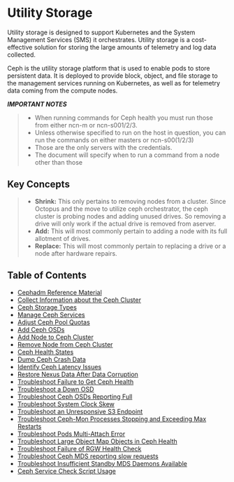 # Utility Storage

Utility storage is designed to support Kubernetes and the System Management Services \(SMS\) it orchestrates. Utility storage is a cost-effective solution for storing the large amounts of telemetry and log data collected.

Ceph is the utility storage platform that is used to enable pods to store persistent data. It is deployed to provide block, object, and file storage to the management services running on Kubernetes, as well as for telemetry data coming from the compute nodes.

***IMPORTANT NOTES***

> - When running commands for Ceph health you must run those from either ncn-m or ncn-s001/2/3.
> - Unless otherwise specified to run on the host in question, you can run the commands on either masters or ncn-s00(1/2/3)
> - Those are the only servers with the credentials.
> - The document will specify when to run a command from a node other than those

## Key Concepts

> - **Shrink:** This only pertains to removing nodes from a cluster.  Since Octopus and the move to utilize ceph orchestrator, the ceph     cluster is probing nodes and adding unused drives.  So removing a drive will only work if the actual drive is removed from aserver.
> - **Add:** This will most commonly pertain to adding a node with its full allotment of drives.  
> - **Replace:** This will most commonly pertain to replacing a drive or a node after hardware repairs.

## Table of Contents

- [Cephadm Reference Material](Cephadm_Reference_Material.md)
- [Collect Information about the Ceph Cluster](Collect_Information_About_the_Ceph_Cluster.md)
- [Ceph Storage Types](Ceph_Storage_Types.md)
- [Manage Ceph Services](Manage_Ceph_Services.md)
- [Adjust Ceph Pool Quotas](Adjust_Ceph_Pool_Quotas.md)
- [Add Ceph OSDs](Add_Ceph_OSDs.md)
- [Add Node to Ceph Cluster](Add_Ceph_Node.md)
- [Remove Node from Ceph Cluster](Remove_Ceph_Node.md)
- [Ceph Health States](Ceph_Health_States.md)
- [Dump Ceph Crash Data](Dump_Ceph_Crash_Data.md)
- [Identify Ceph Latency Issues](Identify_Ceph_Latency_Issues.md)
- [Restore Nexus Data After Data Corruption](Restore_Corrupt_Nexus.md)
- [Troubleshoot Failure to Get Ceph Health](Troubleshoot_Failure_to_Get_Ceph_Health.md)
- [Troubleshoot a Down OSD](Troubleshoot_a_Down_OSD.md)
- [Troubleshoot Ceph OSDs Reporting Full](Troubleshoot_Ceph_OSDs_Reporting_Full.md)
- [Troubleshoot System Clock Skew](Troubleshoot_System_Clock_Skew.md)
- [Troubleshoot an Unresponsive S3 Endpoint](Troubleshoot_an_Unresponsive_S3_Endpoint.md)
- [Troubleshoot Ceph-Mon Processes Stopping and Exceeding Max Restarts](Troubleshoot_Ceph-Mon_Processes_Stopping_and_Exceeding_Max_Restarts.md)
- [Troubleshoot Pods Multi-Attach Error](Troubleshoot_Pods_Multi-Attach_Error.md)
- [Troubleshoot Large Object Map Objects in Ceph Health](Troubleshoot_Large_Object_Map_Objects_in_Ceph_Health.md)
- [Troubleshoot Failure of RGW Health Check](Troubleshoot_RGW_Health_Check_Fail.md)
- [Troubleshoot Ceph MDS reporting slow requests](Ceph_MDS_reporting_slow_requests_and_failure_on_client.md)
- [Troubleshoot Insufficient Standby MDS Daemons Available](Troubleshoot_Insufficient_Standby_MDS_Daemons_Available.md)
- [Ceph Service Check Script Usage](Ceph_Service_Check_Script_Usage.md)
